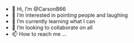 - 👋 Hi, I’m @CarsonB66
- 👀 I’m interested in pointing people and laughing
- 🌱 I’m currently learning what I can
- 💞️ I’m looking to collaborate on all
- 📫 How to reach me ...

<!---
CarsonB66/CarsonB66 is a ✨ special ✨ repository because its `README.md` (this file) appears on your GitHub profile.
You can click the Preview link to take a look at your changes.
--->
